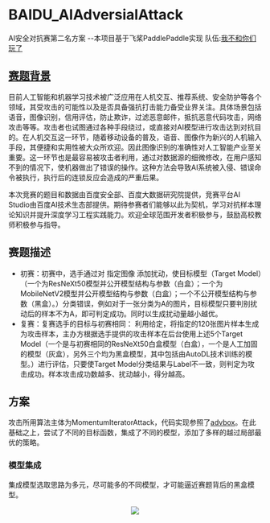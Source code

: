 # BAIDU_AIAdversialAttack
AI安全对抗赛第二名方案               --本项目基于飞桨PaddlePaddle实现
队伍:[我不和你们玩了](https://github.com/sleepingxin)
## [赛题背景](https://aistudio.baidu.com/aistudio/competition/detail/15)
目前人工智能和机器学习技术被广泛应用在人机交互、推荐系统、安全防护等各个领域，其受攻击的可能性以及是否具备强抗打击能力备受业界关注。具体场景包括语音，图像识别，信用评估，防止欺诈，过滤恶意邮件，抵抗恶意代码攻击，网络攻击等等。攻击者也试图通过各种手段绕过，或直接对AI模型进行攻击达到对抗目的。在人机交互这一环节，随着移动设备的普及，语音、图像作为新兴的人机输入手段，其便捷和实用性被大众所欢迎。因此图像识别的准确性对人工智能产业至关重要。这一环节也是最容易被攻击者利用，通过对数据源的细微修改，在用户感知不到的情况下，使机器做出了错误的操作。这种方法会导致AI系统被入侵、错误命令被执行，执行后的连锁反应会造成的严重后果。

本次竞赛的题目和数据由百度安全部、百度大数据研究院提供，竞赛平台AI Studio由百度AI技术生态部提供。期待参赛者们能够以此为契机，学习对抗样本理论知识并提升深度学习工程实践能力。欢迎全球范围开发者积极参与，鼓励高校教师积极参与指导。
## 赛题描述
* 初赛：初赛中，选手通过对 指定图像 添加扰动，使目标模型（Target Model）（一个为ResNeXt50模型并公开模型结构与参数（白盒）；一个为MobileNetV2模型并公开模型结构与参数（白盒）；一个不公开模型结构与参数（黑盒）。）分类错误，例如对于一张分类为A的图片，目标模型只要判别扰动后的样本不为A，即可判定成功。同时以生成扰动量越小越优。
* 复赛：复赛选手的目标与初赛相同： 利用给定，将指定的120张图片样本生成为攻击样本，主办方根据选手提供的攻击样本在后台使用上述5个Target Model（一个是与初赛相同的ResNeXt50白盒模型（白盒），一个是人工加固的模型（灰盒），另外三个均为黑盒模型，其中包括由AutoDL技术训练的模型。）进行评估，只要使Target Model分类结果与Label不一致，则判定为攻击成功。样本攻击成功数越多、扰动越小，得分越高。

## 方案
攻击所用算法主体为MomentumIteratorAttack，代码实现参照了[advbox](https://github.com/advboxes/AdvBox)。在此基础之上，尝试了不同的目标函数，集成了不同的模型，添加了多样的越过局部最优的策略。
### 模型集成
集成模型选取思路为多元，尽可能多的不同模型，才可能逼近赛题背后的黑盒模型。
<div align=center><img src="https://github.com/sleepingxin/BAIDU_AIAdversialAttack/blob/master/pictures/ensembelmodel.png"/></div>
